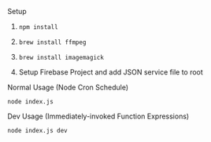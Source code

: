 Setup

1. `npm install`

2. `brew install ffmpeg`

3. `brew install imagemagick`

4. Setup Firebase Project and add JSON service file to root

Normal Usage (Node Cron Schedule)

`node index.js`

Dev Usage (Immediately-invoked Function Expressions)

`node index.js dev`
